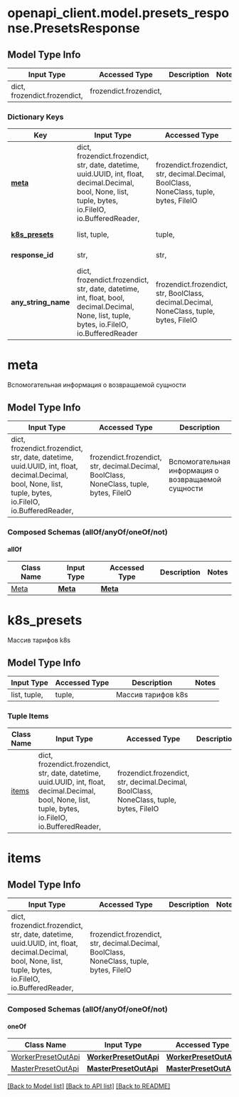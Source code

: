 # openapi_client.model.presets_response.PresetsResponse

## Model Type Info
Input Type | Accessed Type | Description | Notes
------------ | ------------- | ------------- | -------------
dict, frozendict.frozendict,  | frozendict.frozendict,  |  | 

### Dictionary Keys
Key | Input Type | Accessed Type | Description | Notes
------------ | ------------- | ------------- | ------------- | -------------
**[meta](#meta)** | dict, frozendict.frozendict, str, date, datetime, uuid.UUID, int, float, decimal.Decimal, bool, None, list, tuple, bytes, io.FileIO, io.BufferedReader,  | frozendict.frozendict, str, decimal.Decimal, BoolClass, NoneClass, tuple, bytes, FileIO | Вспомогательная информация о возвращаемой сущности | 
**[k8s_presets](#k8s_presets)** | list, tuple,  | tuple,  | Массив тарифов k8s | 
**response_id** | str,  | str,  | Идентификатор запроса | [optional] 
**any_string_name** | dict, frozendict.frozendict, str, date, datetime, int, float, bool, decimal.Decimal, None, list, tuple, bytes, io.FileIO, io.BufferedReader | frozendict.frozendict, str, BoolClass, decimal.Decimal, NoneClass, tuple, bytes, FileIO | any string name can be used but the value must be the correct type | [optional]

# meta

Вспомогательная информация о возвращаемой сущности

## Model Type Info
Input Type | Accessed Type | Description | Notes
------------ | ------------- | ------------- | -------------
dict, frozendict.frozendict, str, date, datetime, uuid.UUID, int, float, decimal.Decimal, bool, None, list, tuple, bytes, io.FileIO, io.BufferedReader,  | frozendict.frozendict, str, decimal.Decimal, BoolClass, NoneClass, tuple, bytes, FileIO | Вспомогательная информация о возвращаемой сущности | 

### Composed Schemas (allOf/anyOf/oneOf/not)
#### allOf
Class Name | Input Type | Accessed Type | Description | Notes
------------- | ------------- | ------------- | ------------- | -------------
[Meta](Meta.md) | [**Meta**](Meta.md) | [**Meta**](Meta.md) |  | 

# k8s_presets

Массив тарифов k8s

## Model Type Info
Input Type | Accessed Type | Description | Notes
------------ | ------------- | ------------- | -------------
list, tuple,  | tuple,  | Массив тарифов k8s | 

### Tuple Items
Class Name | Input Type | Accessed Type | Description | Notes
------------- | ------------- | ------------- | ------------- | -------------
[items](#items) | dict, frozendict.frozendict, str, date, datetime, uuid.UUID, int, float, decimal.Decimal, bool, None, list, tuple, bytes, io.FileIO, io.BufferedReader,  | frozendict.frozendict, str, decimal.Decimal, BoolClass, NoneClass, tuple, bytes, FileIO |  | 

# items

## Model Type Info
Input Type | Accessed Type | Description | Notes
------------ | ------------- | ------------- | -------------
dict, frozendict.frozendict, str, date, datetime, uuid.UUID, int, float, decimal.Decimal, bool, None, list, tuple, bytes, io.FileIO, io.BufferedReader,  | frozendict.frozendict, str, decimal.Decimal, BoolClass, NoneClass, tuple, bytes, FileIO |  | 

### Composed Schemas (allOf/anyOf/oneOf/not)
#### oneOf
Class Name | Input Type | Accessed Type | Description | Notes
------------- | ------------- | ------------- | ------------- | -------------
[WorkerPresetOutApi](WorkerPresetOutApi.md) | [**WorkerPresetOutApi**](WorkerPresetOutApi.md) | [**WorkerPresetOutApi**](WorkerPresetOutApi.md) |  | 
[MasterPresetOutApi](MasterPresetOutApi.md) | [**MasterPresetOutApi**](MasterPresetOutApi.md) | [**MasterPresetOutApi**](MasterPresetOutApi.md) |  | 

[[Back to Model list]](../../README.md#documentation-for-models) [[Back to API list]](../../README.md#documentation-for-api-endpoints) [[Back to README]](../../README.md)


